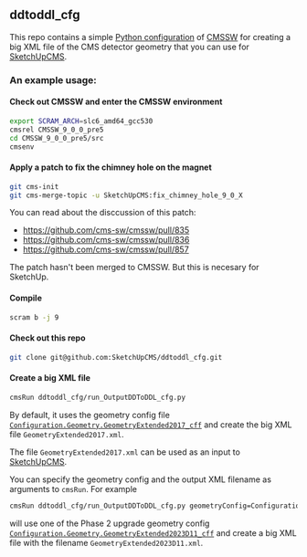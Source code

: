 
## ddtoddl_cfg

This repo contains a simple [Python configuration](https://twiki.cern.ch/twiki/bin/view/CMSPublic/SWGuideAboutPythonConfigFile) of [CMSSW](https://twiki.cern.ch/twiki/bin/view/CMSPublic/WorkBookCMSSWFramework) for creating a big XML file of the CMS detector geometry that you can use for [SketchUpCMS](https://github.com/SketchUpCMS/SketchUpCMS).


### An example usage:

#### Check out CMSSW and enter the CMSSW environment
```bash
export SCRAM_ARCH=slc6_amd64_gcc530
cmsrel CMSSW_9_0_0_pre5
cd CMSSW_9_0_0_pre5/src
cmsenv
```

#### Apply a patch to fix the chimney hole on the magnet
```bash
git cms-init
git cms-merge-topic -u SketchUpCMS:fix_chimney_hole_9_0_X
```

You can read about the disccussion of this patch:
 * https://github.com/cms-sw/cmssw/pull/835
 * https://github.com/cms-sw/cmssw/pull/836
 * https://github.com/cms-sw/cmssw/pull/857

The patch hasn't been merged to CMSSW. But this is necesary for SketchUp.

#### Compile
```bash
scram b -j 9
```

#### Check out this repo
```bash
git clone git@github.com:SketchUpCMS/ddtoddl_cfg.git
```

#### Create a big XML file
```bash
cmsRun ddtoddl_cfg/run_OutputDDToDDL_cfg.py
```
By default, it uses the geometry config file [`Configuration.Geometry.GeometryExtended2017_cff`](https://github.com/cms-sw/cmssw/blob/CMSSW_9_0_0_pre5/Configuration/Geometry/python/GeometryExtended2017_cff.py) and create the big XML file `GeometryExtended2017.xml`.

The file `GeometryExtended2017.xml` can be used as an input to [SketchUpCMS](https://github.com/SketchUpCMS/SketchUpCMS).

You can specify the geometry config and the output XML filename as arguments to `cmsRun`. For example
```bash
cmsRun ddtoddl_cfg/run_OutputDDToDDL_cfg.py geometryConfig=Configuration.Geometry.GeometryExtended2023D11_cff outFilename=GeometryExtended2023D11.xml
```
will use one of the Phase 2 upgrade geometry config [`Configuration.Geometry.GeometryExtended2023D11_cff`](https://github.com/cms-sw/cmssw/blob/CMSSW_9_0_0_pre5/Configuration/Geometry/python/GeometryExtended2023D11_cff.py) and create a big XML file  with the filename `GeometryExtended2023D11.xml`.


